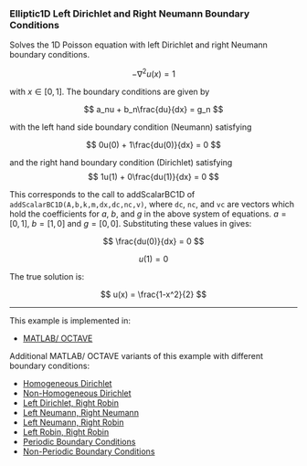 ### Elliptic1D Left Dirichlet and Right Neumann Boundary Conditions

Solves the 1D Poisson equation with left Dirichlet and right Neumann boundary conditions.

$$
-\nabla^2 u(x) = 1
$$

with $x\in[0,1]$. The boundary conditions are given by

$$
a_nu + b_n\frac{du}{dx} = g_n
$$

with the left hand side boundary condition (Neumann) satisfying

$$
0u(0) + 1\frac{du(0)}{dx} = 0
$$

and the right hand boundary condition (Dirichlet) satisfying
$$
1u(1) + 0\frac{du(1)}{dx} = 0
$$

This corresponds to the call to addScalarBC1D of `addScalarBC1D(A,b,k,m,dx,dc,nc,v)`, where `dc`, `nc`, and `vc` are vectors which hold the coefficients for $a$, $b$, and $g$ in the above system of equations. $a=[0,1]$, $b=[1,0]$ and $g=[0,0]$. Substituting these values in gives:

$$
\frac{du(0)}{dx} = 0
$$ 

$$
u(1) = 0
$$

The true solution is:

$$
u(x) = \frac{1-x^2}{2}
$$

---

This example is implemented in:
- [MATLAB/ OCTAVE](https://github.com/csrc-sdsu/mole/blob/master/examples/matlab/elliptic1DLeftDirichletRightNeumann.m)

Additional MATLAB/ OCTAVE variants of this example with different boundary conditions:
- [Homogeneous Dirichlet](https://github.com/csrc-sdsu/mole/blob/master/examples/matlab/elliptic1DHomogeneousDirichlet.m)
- [Non-Homogeneous Dirichlet](https://github.com/csrc-sdsu/mole/blob/master/examples/matlab/elliptic1DNonHomogeneousDirichlet.m)
- [Left Dirichlet, Right Robin](https://github.com/csrc-sdsu/mole/blob/master/examples/matlab/elliptic1DLeftDirichletRightRobin.m)
- [Left Neumann, Right Neumann](https://github.com/csrc-sdsu/mole/blob/master/examples/matlab/elliptic1DLeftNeumannRightNeumann.m)
- [Left Neumann, Right Robin](https://github.com/csrc-sdsu/mole/blob/master/examples/matlab/elliptic1DLeftNeumannRightRobin.m)
- [Left Robin, Right Robin](https://github.com/csrc-sdsu/mole/blob/master/examples/matlab/elliptic1DLeftRobinRightRobin.m)
- [Periodic Boundary Conditions](https://github.com/csrc-sdsu/mole/blob/master/examples/matlab/elliptic1DPeriodicBC.m)
- [Non-Periodic Boundary Conditions](https://github.com/csrc-sdsu/mole/blob/master/examples/matlab/elliptic1DNonPeriodicBC.m)